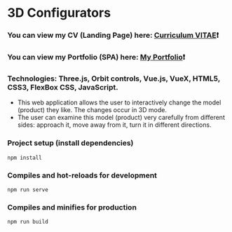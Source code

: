 # 3D Configurators #
### You can view my CV (Landing Page) here: [Curriculum VITAE](https://zorger27.github.io)❗️ ###
### You can view my Portfolio (SPA) here: [My Portfolio](https://Zorin.Expert)❗️ ###
### Technologies: Three.js, Orbit controls, Vue.js, VueX, HTML5, CSS3, FlexBox CSS, JavaScript. ###

+ This web application allows the user to interactively change the model (product) they like. The changes occur in 3D mode.<br>
+ The user can examine this model (product) very carefully from different sides: approach it, move away from it, turn it in different directions.<br>

### Project setup (install dependencies)
```
npm install
```

### Compiles and hot-reloads for development
```
npm run serve
```

### Compiles and minifies for production
```
npm run build
```